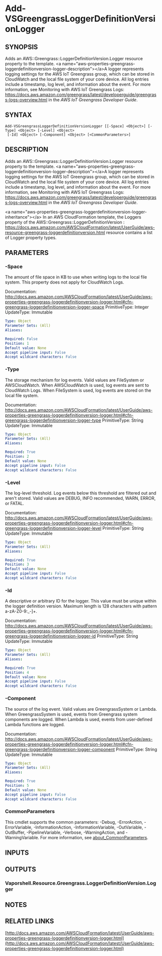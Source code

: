 # Add-VSGreengrassLoggerDefinitionVersionLogger

## SYNOPSIS
Adds an AWS::Greengrass::LoggerDefinitionVersion.Logger resource property to the template.
\<a name="aws-properties-greengrass-loggerdefinitionversion-logger-description"\>\</a\>A logger represents logging settings for the AWS IoT Greengrass group, which can be stored in CloudWatch and the local file system of your core device.
All log entries include a timestamp, log level, and information about the event.
For more information, see Monitoring with AWS IoT Greengrass Logs: https://docs.aws.amazon.com/greengrass/latest/developerguide/greengrass-logs-overview.html in the *AWS IoT Greengrass Developer Guide*.

## SYNTAX

```
Add-VSGreengrassLoggerDefinitionVersionLogger [[-Space] <Object>] [-Type] <Object> [-Level] <Object>
 [-Id] <Object> [-Component] <Object> [<CommonParameters>]
```

## DESCRIPTION
Adds an AWS::Greengrass::LoggerDefinitionVersion.Logger resource property to the template.
\<a name="aws-properties-greengrass-loggerdefinitionversion-logger-description"\>\</a\>A logger represents logging settings for the AWS IoT Greengrass group, which can be stored in CloudWatch and the local file system of your core device.
All log entries include a timestamp, log level, and information about the event.
For more information, see Monitoring with AWS IoT Greengrass Logs: https://docs.aws.amazon.com/greengrass/latest/developerguide/greengrass-logs-overview.html in the *AWS IoT Greengrass Developer Guide*.

\<a name="aws-properties-greengrass-loggerdefinitionversion-logger-inheritance"\>\</a\> In an AWS CloudFormation template, the Loggers property of the  AWS::Greengrass::LoggerDefinitionVersion : https://docs.aws.amazon.com/AWSCloudFormation/latest/UserGuide/aws-resource-greengrass-loggerdefinitionversion.html resource contains a list of Logger property types.

## PARAMETERS

### -Space
The amount of file space in KB to use when writing logs to the local file system.
This property does not apply for CloudWatch Logs.

Documentation: http://docs.aws.amazon.com/AWSCloudFormation/latest/UserGuide/aws-properties-greengrass-loggerdefinitionversion-logger.html#cfn-greengrass-loggerdefinitionversion-logger-space
PrimitiveType: Integer
UpdateType: Immutable

```yaml
Type: Object
Parameter Sets: (All)
Aliases:

Required: False
Position: 1
Default value: None
Accept pipeline input: False
Accept wildcard characters: False
```

### -Type
The storage mechanism for log events.
Valid values are FileSystem or AWSCloudWatch.
When AWSCloudWatch is used, log events are sent to CloudWatch Logs.
When FileSystem is used, log events are stored on the local file system.

Documentation: http://docs.aws.amazon.com/AWSCloudFormation/latest/UserGuide/aws-properties-greengrass-loggerdefinitionversion-logger.html#cfn-greengrass-loggerdefinitionversion-logger-type
PrimitiveType: String
UpdateType: Immutable

```yaml
Type: Object
Parameter Sets: (All)
Aliases:

Required: True
Position: 2
Default value: None
Accept pipeline input: False
Accept wildcard characters: False
```

### -Level
The log-level threshold.
Log events below this threshold are filtered out and aren't stored.
Valid values are DEBUG, INFO recommended, WARN, ERROR, or FATAL.

Documentation: http://docs.aws.amazon.com/AWSCloudFormation/latest/UserGuide/aws-properties-greengrass-loggerdefinitionversion-logger.html#cfn-greengrass-loggerdefinitionversion-logger-level
PrimitiveType: String
UpdateType: Immutable

```yaml
Type: Object
Parameter Sets: (All)
Aliases:

Required: True
Position: 3
Default value: None
Accept pipeline input: False
Accept wildcard characters: False
```

### -Id
A descriptive or arbitrary ID for the logger.
This value must be unique within the logger definition version.
Maximum length is 128 characters with pattern a-zA-Z0-9:_-\]+.

Documentation: http://docs.aws.amazon.com/AWSCloudFormation/latest/UserGuide/aws-properties-greengrass-loggerdefinitionversion-logger.html#cfn-greengrass-loggerdefinitionversion-logger-id
PrimitiveType: String
UpdateType: Immutable

```yaml
Type: Object
Parameter Sets: (All)
Aliases:

Required: True
Position: 4
Default value: None
Accept pipeline input: False
Accept wildcard characters: False
```

### -Component
The source of the log event.
Valid values are GreengrassSystem or Lambda.
When GreengrassSystem is used, events from Greengrass system components are logged.
When Lambda is used, events from user-defined Lambda functions are logged.

Documentation: http://docs.aws.amazon.com/AWSCloudFormation/latest/UserGuide/aws-properties-greengrass-loggerdefinitionversion-logger.html#cfn-greengrass-loggerdefinitionversion-logger-component
PrimitiveType: String
UpdateType: Immutable

```yaml
Type: Object
Parameter Sets: (All)
Aliases:

Required: True
Position: 5
Default value: None
Accept pipeline input: False
Accept wildcard characters: False
```

### CommonParameters
This cmdlet supports the common parameters: -Debug, -ErrorAction, -ErrorVariable, -InformationAction, -InformationVariable, -OutVariable, -OutBuffer, -PipelineVariable, -Verbose, -WarningAction, and -WarningVariable. For more information, see [about_CommonParameters](http://go.microsoft.com/fwlink/?LinkID=113216).

## INPUTS

## OUTPUTS

### Vaporshell.Resource.Greengrass.LoggerDefinitionVersion.Logger
## NOTES

## RELATED LINKS

[http://docs.aws.amazon.com/AWSCloudFormation/latest/UserGuide/aws-properties-greengrass-loggerdefinitionversion-logger.html](http://docs.aws.amazon.com/AWSCloudFormation/latest/UserGuide/aws-properties-greengrass-loggerdefinitionversion-logger.html)

